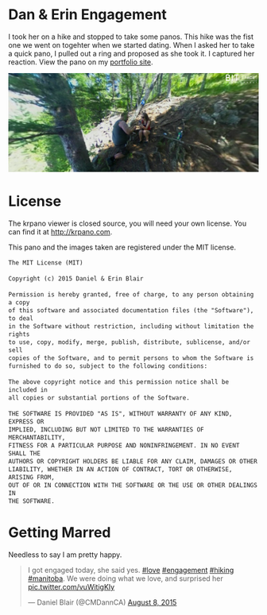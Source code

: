 # Dan & Erin Engagement

I took her on a hike and stopped to take some panos. This hike was the fist one we went on togehter when we started dating. When I asked her to take a quick pano, I pulled out a ring and proposed as she took it. I captured her reaction. View the pano on my <a href="http://dan-blair.ca/projects/engagement/">portfolio site</a>.

<a href="http://dan-blair.ca/projects/engagement/"><img src="preview.png" alt="engagement" /></a>

# License

The krpano viewer is closed source, you will need your own license. You can find it at http://krpano.com.

This pano and the images taken are registered under the MIT license.

```
The MIT License (MIT)

Copyright (c) 2015 Daniel & Erin Blair

Permission is hereby granted, free of charge, to any person obtaining a copy
of this software and associated documentation files (the "Software"), to deal
in the Software without restriction, including without limitation the rights
to use, copy, modify, merge, publish, distribute, sublicense, and/or sell
copies of the Software, and to permit persons to whom the Software is
furnished to do so, subject to the following conditions:

The above copyright notice and this permission notice shall be included in
all copies or substantial portions of the Software.

THE SOFTWARE IS PROVIDED "AS IS", WITHOUT WARRANTY OF ANY KIND, EXPRESS OR
IMPLIED, INCLUDING BUT NOT LIMITED TO THE WARRANTIES OF MERCHANTABILITY,
FITNESS FOR A PARTICULAR PURPOSE AND NONINFRINGEMENT. IN NO EVENT SHALL THE
AUTHORS OR COPYRIGHT HOLDERS BE LIABLE FOR ANY CLAIM, DAMAGES OR OTHER
LIABILITY, WHETHER IN AN ACTION OF CONTRACT, TORT OR OTHERWISE, ARISING FROM,
OUT OF OR IN CONNECTION WITH THE SOFTWARE OR THE USE OR OTHER DEALINGS IN
THE SOFTWARE.
```
# Getting Marred

Needless to say I am pretty happy.

<blockquote class="twitter-tweet" lang="en"><p lang="en" dir="ltr">I got engaged today, she said yes. <a href="https://twitter.com/hashtag/love?src=hash">#love</a> <a href="https://twitter.com/hashtag/engagement?src=hash">#engagement</a> <a href="https://twitter.com/hashtag/hiking?src=hash">#hiking</a> <a href="https://twitter.com/hashtag/manitoba?src=hash">#manitoba</a>. We were doing what we love, and surprised her <a href="http://t.co/vuWitigKIy">pic.twitter.com/vuWitigKIy</a></p>&mdash; Daniel Blair (@CMDannCA) <a href="https://twitter.com/CMDannCA/status/630122813316329476">August 8, 2015</a></blockquote>
<script async src="//platform.twitter.com/widgets.js" charset="utf-8"></script>